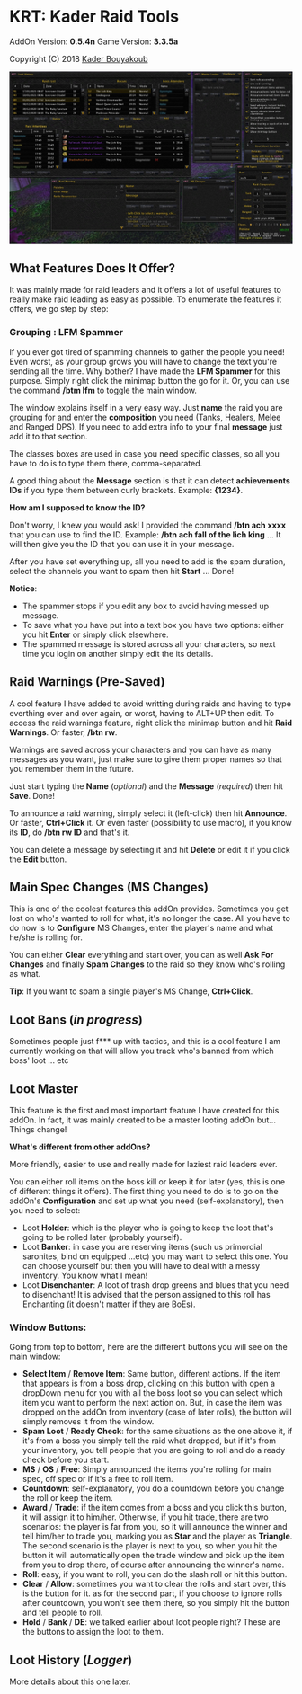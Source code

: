# KRT: Kader Raid Tools
AddOn Version: **0.5.4n**
Game Version: **3.3.5a**

Copyright (C) 2018 [Kader Bouyakoub](https://github.com/bkader)

![GUI Screenshot](screenshot.jpg "GUI Screenshot")

## What Features Does It Offer?

It was mainly made for raid leaders and it offers a lot of useful features to really make raid leading as easy as possible. To enumerate the features it offers, we go step by step:

### Grouping : LFM Spammer

If you ever got tired of spamming channels to gather the people you need! Even worst, as your group grows you will have to change the text you're sending all the time. Why bother? I have made the **LFM Spammer** for this purpose. Simply right click the minimap button the go for it. Or, you can use the command **/btm lfm** to toggle the main window.

The window explains itself in a very easy way. Just **name** the raid you are grouping for and enter the **composition** you need (Tanks, Healers, Melee and Ranged DPS). If you need to add extra info to your final **message** just add it to that section.

The classes boxes are used in case you need specific classes, so all you have to do is to type them there, comma-separated.

A good thing about the **Message** section is that it can detect **achievements IDs** if you type them between curly brackets. Example: **{1234}**.

**How am I supposed to know the ID?**

Don't worry, I knew you would ask! I provided the command **/btn ach xxxx** that you can use to find the ID. Example: **/btn ach fall of the lich king** ... It will then give you the ID that you can use it in your message.

After you have set everything up, all you need to add is the spam duration, select the channels you want to spam then hit **Start** ... Done!

**Notice**:
- The spammer stops if you edit any box to avoid having messed up message.
- To save what you have put into a text box you have two options: either you hit **Enter** or simply click elsewhere.
- The spammed message is stored across all your characters, so next time you login on another simply edit the its details.

## Raid Warnings (Pre-Saved)

A cool feature I have added to avoid writting during raids and having to type everthing over and over again, or worst, having to ALT+UP then edit. To access the raid warnings feature, right click the minimap button and hit **Raid Warnings**. Or faster, **/btn rw**.

Warnings are saved across your characters and you can have as many messages as you want, just make sure to give them proper names so that you remember them in the future.

Just start typing the **Name** (*optional*) and the **Message** (*required*) then hit **Save**. Done!

To announce a raid warning, simply select it (left-click) then hit **Announce**. Or faster, **Ctrl+Click** it. Or even faster (possibility to use macro), if you know its **ID**, do **/btn rw ID** and that's it.

You can delete a message by selecting it and hit **Delete** or edit it if you click the **Edit** button.

## Main Spec Changes (MS Changes)

This is one of the coolest features this addOn provides. Sometimes you get lost on who's wanted to roll for what, it's no longer the case. All you have to do now is to **Configure** MS Changes, enter the player's name and what he/she is rolling for.

You can either **Clear** everything and start over, you can as well **Ask For Changes** and finally **Spam Changes** to the raid so they know who's rolling as what.

**Tip**: If you want to spam a single player's MS Change, **Ctrl+Click**.

## Loot Bans (*in progress*)

Sometimes people just f\*\*\* up with tactics, and this is a cool feature I am currently working on that will allow you track who's banned from which boss' loot ... etc

## Loot Master

This feature is the first and most important feature I have created for this addOn. In fact, it was mainly created to be a master looting addOn but... Things change!

**What's different from other addOns?**

More friendly, easier to use and really made for laziest raid leaders ever.

You can either roll items on the boss kill or keep it for later (yes, this is one of different things it offers). The first thing you need to do is to go on the addOn's **Configuration** and set up what you need (self-explanatory), then you need to select:

- Loot **Holder**: which is the player who is going to keep the loot that's going to be rolled later (probably yourself).
- Loot **Banker**: in case you are reserving items (such us primordial saronites, bind on equipped ...etc) you may want to select this one. You can choose yourself but then you will have to deal with a messy inventory. You know what I mean!
- Loot **Disenchanter**: A loot of trash drop greens and blues that you need to disenchant! It is advised that the person assigned to this roll has Enchanting (it doesn't matter if they are BoEs).

### Window Buttons:

Going from top to bottom, here are the different buttons you will see on the main window:

- **Select Item** / **Remove Item**: Same button, different actions. If the item that appears is from a boss drop, clicking on this button with open a dropDown menu for you with all the boss loot so you can select which item you want to perform the next action on. But, in case the item was dropped on the addOn from inventory (case of later rolls), the button will simply removes it from the window.
- **Spam Loot** / **Ready Check**: for the same situations as the one above it, if it's from a boss you simply tell the raid what dropped, but if it's from your inventory, you tell people that you are going to roll and do a ready check before you start.
- **MS** / **OS** / **Free**: Simply announced the items you're rolling for main spec, off spec or if it's a free to roll item.
- **Countdown**: self-explanatory, you do a countdown before you change the roll or keep the item.
- **Award** / **Trade**: if the item comes from a boss and you click this button, it will assign it to him/her. Otherwise, if you hit trade, there are two scenarios: the player is far from you, so it will announce the winner and tell him/her to trade you, marking you as **Star** and the player as **Triangle**. The second scenario is the player is next to you, so when you hit the button it will automatically open the trade window and pick up the item from you to drop there, of course after announcing the winner's name.
- **Roll**: easy, if you want to roll, you can do the slash roll or hit this button.
- **Clear** / **Allow**: sometimes you want to clear the rolls and start over, this is the button for it. as for the second part, if you choose to ignore rolls after countdown, you won't see them there, so you simply hit the button and tell people to roll.
- **Hold** / **Bank** / **DE**: we talked earlier about loot people right? These are the buttons to assign the loot to them.

## Loot History (*Logger*)

More details about this one later.